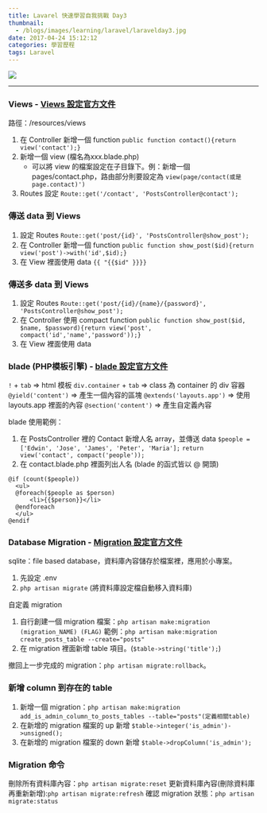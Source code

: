 ```yaml
---
title: Lavarel 快速學習自我挑戰 Day3
thumbnail:
  - /blogs/images/learning/laravel/laravelday3.jpg
date: 2017-04-24 15:12:12
categories: 學習歷程
tags: Laravel
---
```

<img src="/blogs/images/learning/laravel/laravelday3.jpg">

***
### Views - [Views 設定官方文件](https://laravel.com/docs/5.2/views)
路徑：/resources/views
1. 在 Controller 新增一個 function
`public function contact(){return view('contact');}`
2. 新增一個 view (檔名為xxx.blade.php)
    - 可以將 view 的檔案設定在子目錄下。例：新增一個 pages/contact.php，路由部分則要設定為 `view(page/contact(或是page.contact)')`
3. Routes 設定
`Route::get('/contact', 'PostsController@contact');`

### 傳送 data 到 Views
1. 設定 Routes
`Route::get('post/{id}', 'PostsController@show_post');`
2. 在 Controller 新增一個 function
`public function show_post($id){return view('post')->with('id',$id);}`
3. 在 View 裡面使用 data `{{ "{{$id" }}}}`

### 傳送多 data 到 Views
1. 設定 Routes
`Route::get('post/{id}/{name}/{password}', 'PostsController@show_post');`
2. 在 Controller 使用 compact function
`public function show_post($id, $name, $password){return view('post', compact('id','name','password'));}`
3. 在 View 裡面使用 data

### blade (PHP模板引擎) - [blade 設定官方文件](https://laravel.com/docs/5.2/blade)
`!` + `tab` => html 模板
`div.container` + `tab` => class 為 container 的 div 容器
`@yield('content')` => 產生一個內容的區塊
`@extends('layouts.app')` => 使用 layouts.app 裡面的內容
`@section('content')` => 產生自定義內容

blade 使用範例：
1. 在 PostsController 裡的 Contact 新增人名 array，並傳送 data
`$people = ['Edwin', 'Jose', 'James', 'Peter', 'Maria'];`
`return view('contact', compact('people'));`
2. 在 contact.blade.php 裡面列出人名 (blade 的函式皆以 @ 開頭)
```
@if (count($people))
  <ul>
  @foreach($people as $person)
      <li>{{$person}}</li>
  @endforeach
  </ul>
@endif
```

### Database Migration - [Migration 設定官方文件](https://laravel.com/docs/5.2/migrations)
sqlite：file based database，資料庫內容儲存於檔案裡，應用於小專案。
1. 先設定 .env
2. `php artisan migrate` (將資料庫設定檔自動移入資料庫)

自定義 migration
1. 自行創建一個 migration 檔案：`php artisan make:migration (migration_NAME) (FLAG)`
範例：`php artisan make:migration create_posts_table --create="posts"`
2. 在 migration 裡面新增 table 項目。(`$table->string('title');`)

撤回上一步完成的 migration：`php artisan migrate:rollback`。

### 新增 column 到存在的 table
1. 新增一個 migration：`php artisan make:migration add_is_admin_column_to_posts_tables --table="posts"(定義相關table)`
2. 在新增的 migration 檔案的 up 新增 `$table->integer('is_admin')->unsigned();`
3. 在新增的 migration 檔案的 down 新增 `$table->dropColumn('is_admin');`

### Migration 命令
刪除所有資料庫內容：`php artisan migrate:reset`
更新資料庫內容(刪除資料庫再重新新增):`php artisan migrate:refresh`
確認 migration 狀態：`php artisan migrate:status`